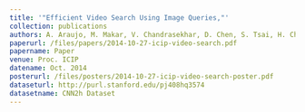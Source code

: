 ```yaml
---
title: '"Efficient Video Search Using Image Queries,"'
collection: publications
authors: A. Araujo, M. Makar, V. Chandrasekhar, D. Chen, S. Tsai, H. Chen, R. Angst and B. Girod
paperurl: /files/papers/2014-10-27-icip-video-search.pdf
papername: Paper
venue: Proc. ICIP
datename: Oct. 2014
posterurl: /files/posters/2014-10-27-icip-video-search-poster.pdf
dataseturl: http://purl.stanford.edu/pj408hq3574
datasetname: CNN2h Dataset
---
```

